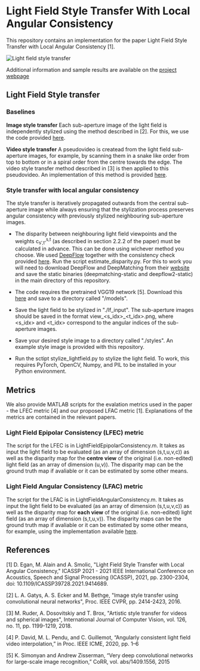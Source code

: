# Light Field Style Transfer With Local Angular Consistency
This repository contains an implementation for the paper Light Field Style Transfer with Local Angular Consistency [1].

![Light field style transfer](teaser.png)

Additional information and sample results are available on the [project webpage](https://v-sense.scss.tcd.ie/research/neural-style-transfer-for-light-fields/)

## Light Field Style transfer
### Baselines

**Image style transfer**
Each sub-aperture image of the light field is independently stylized using the method described in [2]. For this, we use the code provided [here](https://github.com/leongatys/PytorchNeuralStyleTransfer). 

**Video style transfer**
A pseudovideo is createad from the light field sub-aperture images, for example, by scanning them in a snake like order from top to bottom or in a spiral order from the centre towards the edge. The video style transfer method described in [3] is then applied to this pseudovideo. An implementation of this method is provided [here](https://github.com/manuelruder/artistic-videos).

### Style transfer with local angular consistency
The style transfer is iteratively propagated outwards from the central sub-aperture image while always ensuring that the stylization process preserves angular consistency with previously stylized neighbouring sub-aperture images.

- The disparity between neighbouring light field viewpoints and the weights c<sub>s',t'</sub><sup>s,t</sup> (as described in section 2.2.2 of the paper) must be calculated in advance. This can be done using wichever method you choose. We used [DeepFlow](http://lear.inrialpes.fr/src/deepflow/) together with the consistency check provided [here](https://github.com/manuelruder/artistic-videos). Run the script estimate_disparity.py. For this to work you will need to download DeepFlow and DeepMatching from their [website](http://lear.inrialpes.fr/src/deepflow/) and save the static binaries (deepmatching-static and deepflow2-static) in the main directory of this repository.

- The code requires the pretrained VGG19 network [5]. Download this [here](https://bethgelab.org/media/uploads/pytorch_models/vgg_conv.pth) and save to a directory called "/models". 
- Save the light field to be stylized in "./lf_input". The sub-aperture images should be saved in the format view_<s_idx>_<t_idx>.png, where  <s_idx> and <t_idx> correspond to the angular indices of the sub-aperture images.
- Save your desired style image to a directory called "./styles". An example style image is provided with this repository.
- Run the sctipt stylize_lightfield.py to stylize the light field. To work, this requires PyTorch, OpenCV, Numpy, and PIL to be installed in your Python environment.


## Metrics
We also provide MATLAB scripts for the evalation metrics used in the paper - the LFEC metric [4] and our proposed LFAC metric [1]. Explanations of the metrics are contained in the relevant papers. 

### Light Field Epipolar Consistency (LFEC) metric
The script for the LFEC is in LightFieldEpipolarConsistency.m. It takes as input the light field to be evaluated (as an array of dimension (s,t,u,v,c)) as well as the disparity map for the **centre view** of the original (i.e. non-edited) light field (as an array of dimension (u,v)). The disparity map can be the ground truth map if avaliable or it can be estimated by some other means. 

### Light Field Angular Consistency (LFAC) metric
The script for the LFAC is in LightFieldAngularConsistency.m. It takes as input the light field to be evaluated (as an array of dimension (s,t,u,v,c)) as well as the disparity map for **each view** of the original (i.e. non-edited) light field (as an array of dimension (s,t,u,v)). The disparity maps can be the ground truth map if avaliable or it can be estimated by some other means, for example, using the implementation available [here](https://github.com/V-Sense/CPM_PF). 




## References
[1] D. Egan, M. Alain and A. Smolic, "Light Field Style Transfer with Local Angular Consistency," ICASSP 2021 - 2021 IEEE International Conference on Acoustics, Speech and Signal Processing (ICASSP), 2021, pp. 2300-2304, doi: 10.1109/ICASSP39728.2021.9414689.

[2] L. A. Gatys, A. S. Ecker and M. Bethge, "Image style transfer using convolutional neural networks", Proc. IEEE CVPR, pp. 2414-2423, 2016.

[3] M. Ruder, A. Dosovitskiy and T. Brox, "Artistic style transfer for videos and spherical images", International Journal of Computer Vision, vol. 126, no. 11, pp. 1199-1219, 2018.

[4] P. David, M. L. Pendu, and C. Guillemot, “Angularly consistent light field video interpolation,” in Proc. IEEE ICME, 2020, pp. 1–6

[5] K. Simonyan and Andrew Zisserman, “Very deep convolutional networks for large-scale image recognition,” CoRR, vol. abs/1409.1556, 2015
